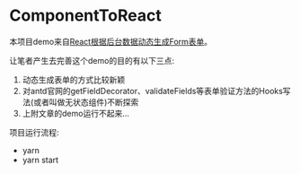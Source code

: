 # ComponentToReact
本项目demo来自[React根据后台数据动态生成Form表单](https://blog.csdn.net/joyfixing/article/details/64905457)。

让笔者产生去完善这个demo的目的有以下三点:
1. 动态生成表单的方式比较新颖
2. 对antd官网的getFieldDecorator、validateFields等表单验证方法的Hooks写法(或者叫做无状态组件)不断探索
3. 上附文章的demo运行不起来...

项目运行流程:
- yarn
- yarn start
